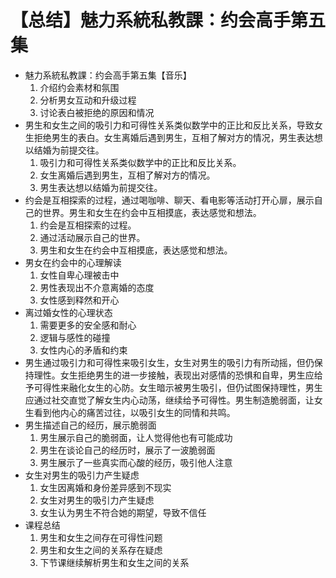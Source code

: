 # 【总结】魅力系統私教課：约会高手第五集

-   魅力系統私教課：约会高手第五集【音乐】
    1.  介绍约会素材和氛围
    2.  分析男女互动和升级过程
    3.  讨论表白被拒绝的原因和情况
-   男生和女生之间的吸引力和可得性关系类似数学中的正比和反比关系，导致女生拒绝男生的表白。女生离婚后遇到男生，互相了解对方的情况，男生表达想以结婚为前提交往。
    1.  吸引力和可得性关系类似数学中的正比和反比关系。
    2.  女生离婚后遇到男生，互相了解对方的情况。
    3.  男生表达想以结婚为前提交往。
-   约会是互相探索的过程，通过喝咖啡、聊天、看电影等活动打开心扉，展示自己的世界。男生和女生在约会中互相摸底，表达感觉和想法。
    1.  约会是互相探索的过程。
    2.  通过活动展示自己的世界。
    3.  男生和女生在约会中互相摸底，表达感觉和想法。
-   男女在约会中的心理解读
    1.  女性自卑心理被击中
    2.  男性表现出不介意离婚的态度
    3.  女性感到释然和开心
-   离过婚女性的心理状态
    1.  需要更多的安全感和耐心
    2.  逻辑与感性的碰撞
    3.  女性内心的矛盾和约束
-   男生通过吸引力和可得性来吸引女生，女生对男生的吸引力有所动摇，但仍保持理性。女生拒绝男生的进一步接触，表现出对感情的恐惧和自卑，男生应给予可得性来融化女生的心防。女生暗示被男生吸引，但仍试图保持理性，男生应通过社交直觉了解女生内心动荡，继续给予可得性。男生制造脆弱面，让女生看到他内心的痛苦过往，以吸引女生的同情和共鸣。
-   男生描述自己的经历，展示脆弱面
    1.  男生展示自己的脆弱面，让人觉得他也有可能成功
    2.  男生在谈论自己的经历时，展示了一波脆弱面
    3.  男生展示了一些真实而心酸的经历，吸引他人注意
-   女生对男生的吸引力产生疑虑
    1.  女生因离婚和身份差异感到不现实
    2.  女生对男生的吸引力产生疑虑
    3.  女生认为男生不符合她的期望，导致不信任
-   课程总结
    1.  男生和女生之间存在可得性问题
    2.  男生和女生之间的关系存在疑虑
    3.  下节课继续解析男生和女生之间的关系